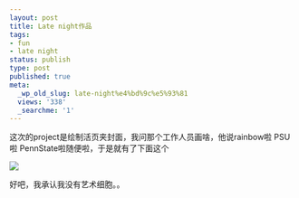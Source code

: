 ```yaml
---
layout: post
title: Late night作品
tags:
- fun
- late night
status: publish
type: post
published: true
meta:
  _wp_old_slug: late-night%e4%bd%9c%e5%93%81
  views: '338'
  _searchme: '1'
---
```

这次的project是绘制活页夹封面，我问那个工作人员画啥，他说rainbow啦 PSU啦 PennState啦随便啦，于是就有了下面这个

![](https://dl.dropboxusercontent.com/u/308058/blogimages/2010/07/p-640-480-4c5ce3c1-7e65-4667-93c6-b91412840bfb.jpeg)

好吧，我承认我没有艺术细胞。。

